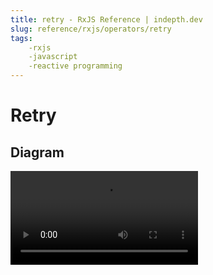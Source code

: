 ```yaml
---
title: retry - RxJS Reference | indepth.dev
slug: reference/rxjs/operators/retry
tags:
    -rxjs 
    -javascript 
    -reactive programming
---
```


# Retry

## Diagram

<video>
    <source src="https://images.indepth.dev/references/rxjs/retry.mp4" type="video/mp4">
</video>

